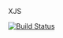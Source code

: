 XJS

[![Build Status](https://travis-ci.org/xjsframework/xjs.svg?branch=develop)](https://travis-ci.org/xjsframework/xjs)
